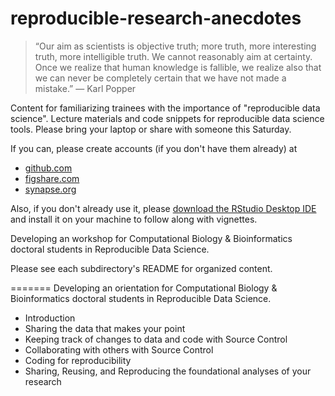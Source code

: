 reproducible-research-anecdotes
===============================
> “Our aim as scientists is objective truth; more truth, more interesting truth, more intelligible truth. We cannot reasonably aim at certainty. Once we realize that human knowledge is fallible, we realize also that we can never be completely certain that we have not made a mistake.” — Karl Popper

Content for familiarizing trainees with the importance of "reproducible data science". Lecture materials and code snippets for reproducible data science tools. Please bring your laptop or share with someone this Saturday.

If you can, please create accounts (if you don't have them already) at
* [github.com](https://github.com)
* [figshare.com](http://figshare.com)
* [synapse.org](https://www.synapse.org/#!RegisterAccount:0)

Also, if you don't already use it, please [download the RStudio Desktop IDE](http://www.rstudio.com/products/rstudio/#Desk) and install it on your machine to follow along with vignettes.

Developing an workshop for Computational Biology & Bioinformatics doctoral students in Reproducible Data Science.

Please see each subdirectory's README for organized content.

=======
Developing an orientation for Computational Biology & Bioinformatics doctoral students in Reproducible Data Science.
* Introduction
* Sharing the data that makes your point
* Keeping track of changes to data and code with Source Control
* Collaborating with others with Source Control
* Coding for reproducibility
* Sharing, Reusing, and Reproducing the foundational analyses of your research
